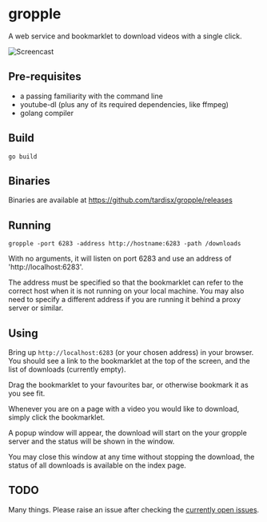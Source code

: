 # gropple

A web service and bookmarklet to download videos with a single click.

![Screencast](http://imgur.com/a/w2CBlCZ)

## Pre-requisites

* a passing familiarity with the command line
* youtube-dl (plus any of its required dependencies, like ffmpeg)
* golang compiler

## Build

    go build

## Binaries

Binaries are available at https://github.com/tardisx/gropple/releases

## Running

    gropple -port 6283 -address http://hostname:6283 -path /downloads

With no arguments, it will listen on port 6283 and use an address of 'http://localhost:6283'.

The address must be specified so that the bookmarklet can refer to the correct
host when it is not running on your local machine. You may also need to specify
a different address if you are running it behind a proxy server or similar.

## Using

Bring up `http://localhost:6283` (or your chosen address) in your browser. You should see a link to the bookmarklet at the top of the screen, and the list of downloads (currently empty).

Drag the bookmarklet to your favourites bar, or otherwise bookmark it as you see fit.

Whenever you are on a page with a video you would like to download, simply click the bookmarklet.

A popup window will appear, the download will start on the your gropple server and the status will be shown in the window.

You may close this window at any time without stopping the download, the status of all downloads is available on the index page.

## TODO

Many things. Please raise an issue after checking the [currently open issues](https://github.com/tardisx/gropple/issues).


